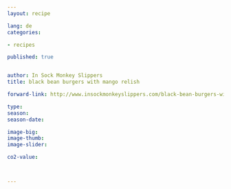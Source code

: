 ```yaml
---
layout: recipe

lang: de
categories:

- recipes

published: true


author: In Sock Monkey Slippers
title: black bean burgers with mango relish

forward-link: http://www.insockmonkeyslippers.com/black-bean-burgers-with-mango-relish

type: 
season: 
season-date:  

image-big: 
image-thumb: 
image-slider: 

co2-value: 



---
```

